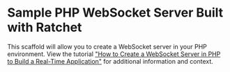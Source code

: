 # Sample PHP WebSocket Server Built with Ratchet

This scaffold will allow you to create a WebSocket server in your PHP environment. View the tutorial ["How to Create a WebSocket Server in PHP to Build a Real-Time Application"](https://www.twilio.com/php) for additional information and context.
